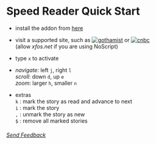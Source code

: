 Speed Reader Quick Start
========================

- install the addon from [here](https://addons.mozilla.org/en-US/firefox/addon/GetSpeedReader/)

- visit a supported site, such as [![gothamist](http://gothamist.com/favicon.ico)](http://gothamist.com/)
or [![cnbc](http://www.cnbc.com/favicon.ico)](http://www.cnbc.com/)  
(allow _xfos.net_ if you are using NoScript)

- type `x` to activate

- _navigate_:     left `j`, right `l`  
  _scroll_:       down `d`, up `e`  
  _zoom_:         larger `h`, smaller `n`

- extras  
  `k` : mark the story as read and advance to next  
  `i` : mark the story  
  `,` : unmark the story as new  
  `$` : remove all marked stories  

  
  
  
###### *[Send Feedback](https://github.com/xfosdev/SpeedReader/issues)*
